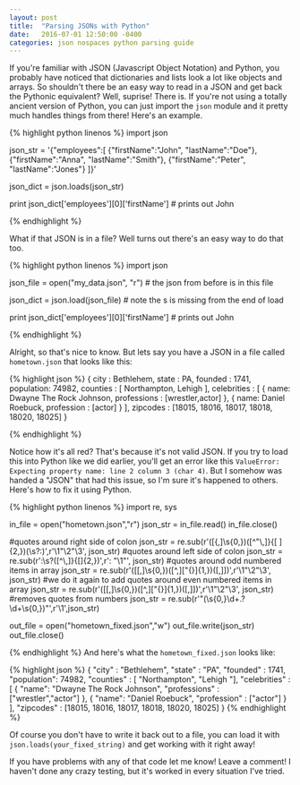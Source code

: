 ```yaml
---
layout: post
title:  "Parsing JSONs with Python"
date:   2016-07-01 12:50:00 -0400
categories: json nospaces python parsing guide
---
```


If you're familiar with JSON (Javascript Object Notation) and Python, you probably have noticed that dictionaries and lists look
a lot like objects and arrays. So shouldn't there be an easy way to read in a JSON and get back the Pythonic equivalent? Well, suprise! 
There is. If you're not using a totally ancient version of Python, you can just import the `json` module and it pretty much handles 
things from there! Here's an example.

{% highlight python linenos %}
import json

json_str = '{"employees":[ {"firstName":"John", "lastName":"Doe"}, {"firstName":"Anna", "lastName":"Smith"}, {"firstName":"Peter", "lastName":"Jones"} ]}'

json_dict = json.loads(json_str)

print json_dict['employees'][0]['firstName'] # prints out John

{% endhighlight %}

What if that JSON is in a file? Well turns out there's an easy way to do that too.

{% highlight python linenos %}
import json

json_file = open("my_data.json", "r") # the json from before is in this file

json_dict = json.load(json_file) # note the s is missing from the end of load

print json_dict['employees'][0]['firstName'] # prints out John

{% endhighlight %}

Alright, so that's nice to know. But lets say you have a JSON in a file called `hometown.json` that looks like this:

{% highlight json %}
{
  city : Bethlehem,
  state : PA,
  founded : 1741,
  population: 74982,
  counties : [ Northampton, Lehigh ],
  celebrities : [
    {
      name: Dwayne The Rock Johnson,
      professions : [wrestler,actor]
    },
    {
      name: Daniel Roebuck,
      profession : [actor]
    }
  ],
  zipcodes : [18015, 18016, 18017, 18018, 18020, 18025]
}

{% endhighlight %}

Notice how it's all red? That's because it's not valid JSON. If you try to load this into Python like we did earlier, you'll get an error
like this `ValueError: Expecting property name: line 2 column 3 (char 4)`.
But I somehow was handed a "JSON" that had this issue, so I'm sure it's happened to others. Here's how to fix it using Python. 

{% highlight python linenos %}
import re, sys

in_file = open("hometown.json","r")
json_str = in_file.read()
in_file.close()

#quotes around right side of colon
json_str = re.sub(r'([{,]\s{0,})([^\"\\,\]\}\{\[ ]{2,})(\s?:)',r'\1"\2"\3', json_str) 
#quotes around left side of colon
json_str = re.sub(r':\s?([^\\,\]\}\{\[]{2,})',r': "\1"', json_str) 
#quotes around odd numbered items in array
json_str = re.sub(r'([\[,]\s{0,})([^\,\]\[\"\{\}]{1,})([,\]])',r'\1"\2"\3', json_str) 
#we do it again to add quotes around even numbered items in array
json_str = re.sub(r'([\[,]\s{0,})([^\,\]\[\"\{\}]{1,})([,\]])',r'\1"\2"\3', json_str) 
#removes quotes from numbers
json_str = re.sub(r'\"(\s{0,}\d+\.?\d+\s{0,})\"',r'\1',json_str) 

out_file = open("hometown_fixed.json","w")
out_file.write(json_str)
out_file.close()

{% endhighlight %}
And here's what the `hometown_fixed.json` looks like:

{% highlight json %}
{
  "city" : "Bethlehem",
  "state" : "PA",
  "founded" : 1741,
  "population": 74982,
  "counties" : [ "Northampton", "Lehigh "],
  "celebrities" : [
    {
      "name": "Dwayne The Rock Johnson",
      "professions" : ["wrestler","actor"]
    },
    {
      "name": "Daniel Roebuck",
      "profession" : ["actor"]
    }
  ],
  "zipcodes" : [18015, 18016, 18017, 18018, 18020, 18025]
}
{% endhighlight %}

Of course you don't have to write it back out to a file, you can load it with `json.loads(your_fixed_string)` and get working with it right away!

If you have problems with any of that code let me know! Leave a comment! I haven't done any crazy testing, but it's worked in every situation I've tried.
